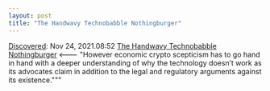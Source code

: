 ```yaml
---
layout: post
title: "The Handwavy Technobabble Nothingburger"
---
```

[Discovered](http://rolandtanglao.com/2020/07/29/p1-blogthis-checkvist-list-links-to-blog/): Nov 24, 2021.08:52 [The Handwavy Technobabble Nothingburger](https://www.stephendiehl.com/blog/nothing-burger.html)  <--- "However economic crypto scepticism has to go hand in hand with a deeper understanding of why the technology doesn’t work as its advocates claim in addition to the legal and regulatory arguments against its existence."""
